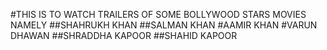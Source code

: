 #THIS IS TO WATCH TRAILERS OF SOME BOLLYWOOD STARS MOVIES NAMELY
##SHAHRUKH KHAN
##SALMAN KHAN
#AAMIR KHAN
#VARUN DHAWAN
##SHRADDHA KAPOOR
##SHAHID KAPOOR

